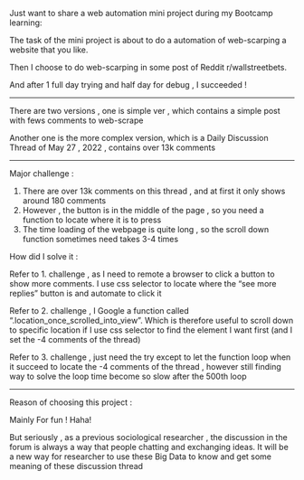 Just want to share a web automation  mini project during my Bootcamp learning: 

The task of the mini project is about to do a automation of web-scarping a website that you like.

Then I choose to do web-scarping in some post of Reddit r/wallstreetbets.

And after 1 full day trying and half day for debug ,  I succeeded ! 

-----------------------------

There are two versions , one is simple ver , which contains a simple post with fews comments to web-scrape 

Another one is the more complex version, which is a Daily Discussion Thread of May 27 , 2022 , contains over 13k comments 

-----------------------------

Major challenge : 

 1. There are over 13k comments on this thread , and at first it only shows around 180 comments 
 2. However , the button is in the middle of the page , so you need a function to locate where it is to press
 3. The time loading of the webpage  is quite long , so the scroll down function sometimes need takes 3-4 times 

How did I solve it : 

Refer to 1. challenge , as I need to remote a browser to click a button to show more comments. I use css selector to locate where the “see more replies”  button is and automate to click it

Refer to 2. challenge , I Google a function called “.location_once_scrolled_into_view”. Which is therefore useful to scroll down to specific location if I use css selector to find the element I want first (and I set the -4 comments of the thread) 

Refer to 3. challenge , just need the try except to let the function loop when it succeed to locate the -4 comments of the thread , however still finding way to solve the loop time become so slow after the 500th loop 

-----------------------------

Reason of choosing this project  : 

Mainly For fun ! Haha!

But seriously , as a previous sociological researcher , the discussion in the forum is always a way that people chatting and exchanging ideas. It will be a new way for researcher to use these Big Data to know and get some meaning of these discussion thread
